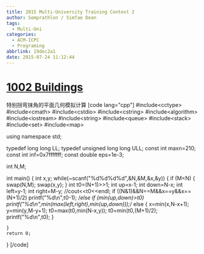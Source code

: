 ```yaml
---
title: 2015 Multi-University Training Contest 2
author: Semprathlon / Simfae Dean
tags:
  - Multi-Uni
categories:
  - ACM-ICPC
  - Programing
abbrlink: 19dec2a1
date: 2015-07-24 11:12:44
---
```

[1002 Buildings](http://acm.hdu.edu.cn/showproblem.php?pid=5301)
====
特别拐弯抹角的平面几何模拟计算
[code lang="cpp"]
#include&lt;cctype&gt;
#include&lt;cmath&gt;
#include&lt;cstdio&gt;
#include&lt;cstring&gt;
#include&lt;algorithm&gt;
#include&lt;iostream&gt;
#include&lt;string&gt;
#include&lt;queue&gt;
#include&lt;stack&gt;
#include&lt;set&gt;
#include&lt;map&gt;

using namespace std;

typedef long long LL;
typedef unsigned long long ULL;
const int maxn=210;
const int inf=0x7fffffff;
const double eps=1e-3;

int N,M;


int main()
{
    int x,y;
    while(~scanf(&quot;%d%d%d%d&quot;,&amp;N,&amp;M,&amp;x,&amp;y))
    {
        if (M&lt;N)
        {
            swap(N,M);
            swap(x,y);
        }
            int t0=(N+1)&gt;&gt;1;
            int up=x-1;
            int down=N-x;
            int left=y-1;
            int right=M-y;
            //cout&lt;&lt;t0&lt;&lt;endl;
            if ((N&amp;1)&amp;&amp;N==M&amp;&amp;x==y&amp;&amp;x==(N+1)/2)
                printf(&quot;%d\n&quot;,t0-1);
            /*else if (min(up,down)&gt;t0)
                printf(&quot;%d\n&quot;,min(max(left,right),min(up,down)));*/
            else
            {
                x=min(x,N-x+1);
                y=min(y,M-y+1);
                t0=max(t0,min(N-x,y));
                t0=min(t0,(M+1)/2);
                printf(&quot;%d\n&quot;,t0);
            }

    }
    return 0;
}
[/code]